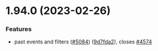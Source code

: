# 1.94.0 (2023-02-26)


### Features

* past events and filters ([#5084](https://github.com/EddieHubCommunity/LinkFree/issues/5084)) ([9d7fda2](https://github.com/EddieHubCommunity/LinkFree/commit/9d7fda292d17f2f22a98febb891a0494871278aa)), closes [#4574](https://github.com/EddieHubCommunity/LinkFree/issues/4574)



